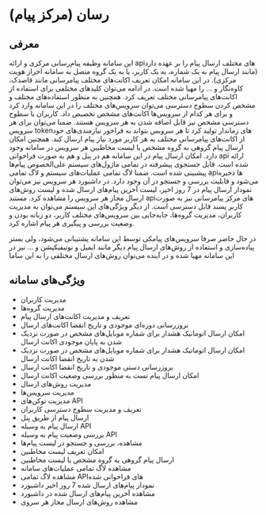# رسان (مرکز پیام)

## معرفی

این سامانه وظیفه پیام‌رسانی مرکزی و ارائه apiهای مختلف ارسال پیام را بر عهده دارد (مانند ارسال پیام به یک شماره، به یک کاربر، یا به یک گروه متصل به سامانه احراز هویت مرکزی).
در این سامانه امکان تعریف اکانت‌های مختلف پیامرسانی مانند قاصدک، کاوه‌نگار و ... را مهیا شده است.
در ادامه می‌توان کلیدهای مختلفی برای استفاده از اکانت‌های پیامرسانی مختلف تعریف کرد.
همچنین به منظور استفاده‌های مختلف و مشخص کردن سطوح دسترسی می‌توان سرویس‌های مختلف را در این سامانه وارد کرد و برای هر کدام از سرویس‌ها اکانت‌های مشخص تخصیص داد. کاربران با سطوح دسترسی مشخص نیز قابل اضافه شدن به هر سرویس هستند. ضمنا می‌توان برای هر سرویس tokenهای زماندار تولید کرد تا هر سرویس بتواند به فراخور نیازمندی‌های خود از اکانت‌های پیامرسانی مختلف به هر کاربر مورد نیاز پیام ارسال کند.
همچنین امکان ارسال پیام‌‌ گروهی به گروه مشخص یا لیست مخاطبین هر سرویس در سامانه وجود دارد.
امکان ارسال پیام در این سامانه هم در پنل و هم به صورت فراخوانی api ارائه شده است.
قابل جستجوی پیشرفته در تمامی ماژول‌های سیستم علی‌الخصوص پیام‌ها پیشبینی شده است.
ضمنا لاگ تمامی عملیات‌های سیستم و لاگ تمامی apiها ذخیره می‌‌شود و قابلیت بررسی و جستجو در آن وجود دارد.
در داشبورد هر سرویس نیز می‌توان نمودار ارسال پیام در 7 روز اخیر، لیست آخرین پیام‌های ارسال شده و لیست روش‌های ارسال مجاز هر سرویس را مشاهده کرد.
مستند apiهای مرکز پیامرسانی نیز به صورت کاربر پسند قابل دسترسی است.
از دیگر ویژگی‌های این سیستم می‌توان به مدیریت کاربران، مدیریت گرو‌ه‌ها، جابه‌جایی بین سرویس‌های مختلف کاربر، دو زبانه بودن و وضعیت بررسی و پیگیری هر پیام اشاره کرد.

در حال حاضر صرفا سرویس‌های پیامکی توسط این سامانه پشتیبانی می‌شود، ولی بستر پیاده‌سازی و استفاده از روش‌های ارسال پیام دیگر مانند ایمیل و نوتیفیکیشن و ... نیز در این سامانه مهیا شده و در آینده می‌توان روش‌های ارسال مختلفی را به این ساما

## ویژگی‌های سامانه

- مدیریت کاربران
- مدیریت گروه‌ها
- تعریف و مدیریت اکانت‌های ارسال پیام
- بروزرسانی دوره‌ای موجودی و تاریخ انقضا اکانت‌های ارسال
- امکان ارسال اتوماتیک هشدار برای شماره موبایل‌های مشخص در صورت نزدیک شدن به پایان موجودی اکانت ارسال
- امکان ارسال اتوماتیک هشدار برای شماره موبایل‌های مشخص در صورت نزدیک شدن به تاریخ انقضا اکانت ارسال
- بروزرسانی دستی موجودی و تاریخ انقضا اکانت ارسال
- امکان ارسال پیام تست به منظور بررسی وضعیت اکانت ارسال
- مدیریت روش‌های ارسال
- مدیریت سرویس‌ها
- مدیریت توکن‌های API
- تعریف و مدیریت سطوح دسترسی کاربران
- ارسال پیام از طریق پنل
- ارسال پیام به وسیله API
- بررسی وضعیت پیام به وسیله API
- مشاهده، بررسی و جستجو در لیست پیام‌ها
- امکان تعریف لیست مخاطبین
- ارسال پیام گروهی به گروه مشخص یا لیست مخاطبین
- مشاهده لاگ تمامی عملیات‌های سامانه
- مشاهده لاگ تمامی APIهای فراخوانی شده
- نمودار پیام‌های ارسال شده 7 روز اخیر داشبورد
- مشاهده آخرین پیام‌های ارسال شده در داشبورد
- مشاهده روش‌های ارسال مجاز هر سروی
